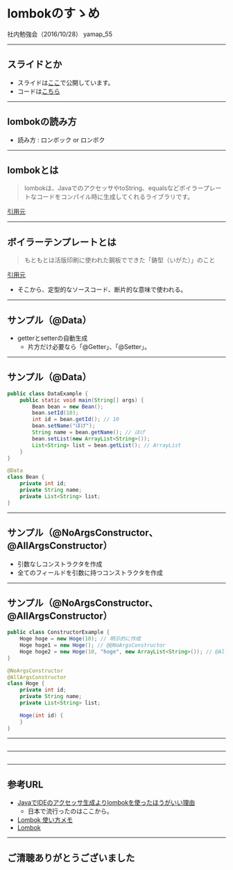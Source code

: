 # lombokのすゝめ
社内勉強会（2016/10/28）
yamap_55

---

## スライドとか
- スライドは[ここ](https://slideck.io/github.com/yamap55/Slide/20161028/lombok.md)で公開しています。
- コードは[こちら](https://github.com/yamap55/work/blob/master/20161023_lombok/src/main/java/com/yamap55/lombok/slide/DataExample.java)

---

## lombokの読み方

- 読み方 : ロンボック or ロンボク

---

## lombokとは

> lombokは、JavaでのアクセッサやtoString、equalsなどボイラープレートなコードをコンパイル時に生成してくれるライブラリです。

[引用元](http://d.hatena.ne.jp/nowokay/20130730)

---

## ボイラーテンプレートとは
> もともとは活版印刷に使われた鋼板でできた「鋳型（いがた）」のこと

[引用元](https://www.suzukikenichi.com/blog/google%E3%81%AF%E3%80%8C%E3%81%8A%E6%B1%BA%E3%81%BE%E3%82%8A%E3%80%8D%E3%81%8C%E5%AB%8C%E3%81%https://www.suzukikenichi.com/blog/google%E3%81%AF%E3%80%8C%E3%81%8A%E6%B1%BA%E3%81%BE%E3%82%8A%E3%80%8D%E3%81%8C%E5%AB%8C%E3%81%84/84/)

- そこから、定型的なソースコード、断片的な意味で使われる。

---

## サンプル（@Data）
- getterとsetterの自動生成
  - 片方だけ必要なら「@Getter」、「@Setter」。

---

## サンプル（@Data）

```java
public class DataExample {
	public static void main(String[] args) {
		Bean bean = new Bean();
		bean.setId(10);
		int id = bean.getId(); // 10
		bean.setName("ほげ");
		String name = bean.getName(); // ほげ
		bean.setList(new ArrayList<String>());
		List<String> list = bean.getList(); // ArrayList
	}
}

@Data
class Bean {
	private int id;
	private String name;
	private List<String> list;
}
```

---

## サンプル（@NoArgsConstructor、@AllArgsConstructor）
- 引数なしコンストラクタを作成
- 全てのフィールドを引数に持つコンストラクタを作成

---

## サンプル（@NoArgsConstructor、@AllArgsConstructor）

```java
public class ConstructorExample {
	Hoge hoge = new Hoge(10); // 明示的に作成
	Hoge hoge1 = new Hoge(); // @@NoArgsConstructor
	Hoge hoge2 = new Hoge(10, "hoge", new ArrayList<String>()); // @AllArgsConstructor
}

@NoArgsConstructor
@AllArgsConstructor
class Hoge {
	private int id;
	private String name;
	private List<String> list;

	Hoge(int id) {
	}
}
```

---

##

---

##

---

## 参考URL
- [JavaでIDEのアクセッサ生成よりlombokを使ったほうがいい理由](http://d.hatena.ne.jp/nowokay/20130730)
  - 日本で流行ったのはここから。
- [Lombok 使い方メモ](http://qiita.com/opengl-8080/items/671ffd4bf84fe5e32557)
- [Lombok](http://qiita.com/yyoshikaw/items/32a96332cc12854ca7a3)

---

## ご清聴ありがとうございました

